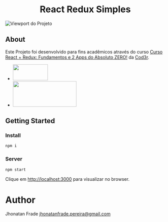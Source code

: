 <p align="center">
  <h1 align="center">
  React Redux Simples
  </h1>
</p>

![Viewport do Projeto][viewport]

## About
Este Projeto foi desenvolvido para fins acadêmicos através do curso [Curso React + Redux: Fundamentos e 2 Apps do Absoluto ZERO!](https://www.udemy.com/course/react-redux-pt/) da [Cod3r](https://github.com/cod3rcursos).

-   <a href="https://pt-br.reactjs.org/"><img src="https://www.agap2-it.pt/media/h4gpk5wu/react.png" height="50px" width="110px"></a>
-   <a href="https://redux.js.org/"><img src="https://miro.medium.com/max/7220/1*BpaqVMW2RjQAg9cFHcX1pw.png" height="80px" width="200px"></a>

## Getting Started

### Install
```sh
npm i
```

### Server
```sh
npm start
```

Clique em [http://localhost:3000](http://localhost:3000) para visualizar no browser.

# Author

Jhonatan Frade <jhonatanfrade.pereira@gmail.com>


[viewport]: https://github.com/Jhonatan-Pereira/redux-simples/blob/master/assets/viewport.png "Viewport"
